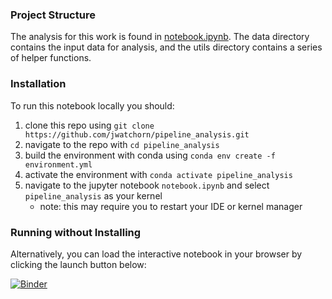 ### Project Structure

The analysis for this work is found in [notebook.ipynb](https://github.com/jwatchorn/pipeline_analysis/blob/main/notebook.ipynb). The data directory contains the input data for analysis, and the utils directory contains a series of helper functions.

### Installation

To run this notebook locally you should:

1. clone this repo using `git clone https://github.com/jwatchorn/pipeline_analysis.git`
2. navigate to the repo with `cd pipeline_analysis`
3. build the environment with conda using `conda env create -f environment.yml`
4. activate the environment with `conda activate pipeline_analysis`
5. navigate to the jupyter notebook `notebook.ipynb` and select `pipeline_analysis` as your kernel
    - note: this may require you to restart your IDE or kernel manager

### Running without Installing

Alternatively, you can load the interactive notebook in your browser by clicking the launch button below:

[![Binder](https://mybinder.org/badge_logo.svg)](https://mybinder.org/v2/git/https%3A%2F%2Fgithub.com%2Fjwatchorn%2Fpipeline_analysis/main?urlpath=%2Fdoc%2Ftree%2Fnotebook.ipynb)